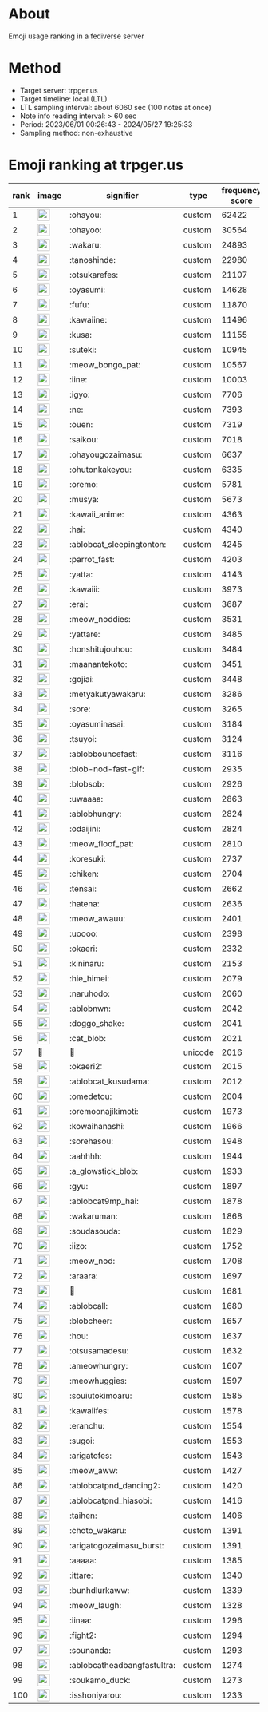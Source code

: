 # About
Emoji usage ranking in a fediverse server

# Method
- Target server: trpger.us
- Target timeline: local (LTL)
- LTL sampling interval: about 6060 sec (100 notes at once)
- Note info reading interval: > 60 sec
- Period: 2023/06/01 00:26:43 - 2024/05/27 19:25:33 
- Sampling method: non-exhaustive

# Emoji ranking at trpger.us

|rank|image|signifier|type|frequency score|
|----|----|----|----|----|
|1|<img height="24" src="https://trpger.us/emoji/ohayou.webp">|:ohayou:|custom|62422|
|2|<img height="24" src="https://trpger.us/emoji/ohayoo.webp">|:ohayoo:|custom|30564|
|3|<img height="24" src="https://trpger.us/emoji/wakaru.webp">|:wakaru:|custom|24893|
|4|<img height="24" src="https://trpger.us/emoji/tanoshinde.webp">|:tanoshinde:|custom|22980|
|5|<img height="24" src="https://trpger.us/emoji/otsukarefes.webp">|:otsukarefes:|custom|21107|
|6|<img height="24" src="https://trpger.us/emoji/oyasumi.webp">|:oyasumi:|custom|14628|
|7|<img height="24" src="https://trpger.us/emoji/fufu.webp">|:fufu:|custom|11870|
|8|<img height="24" src="https://trpger.us/emoji/kawaiine.webp">|:kawaiine:|custom|11496|
|9|<img height="24" src="https://trpger.us/emoji/kusa.webp">|:kusa:|custom|11155|
|10|<img height="24" src="https://trpger.us/emoji/suteki.webp">|:suteki:|custom|10945|
|11|<img height="24" src="https://trpger.us/emoji/meow_bongo_pat.webp">|:meow_bongo_pat:|custom|10567|
|12|<img height="24" src="https://trpger.us/emoji/iine.webp">|:iine:|custom|10003|
|13|<img height="24" src="https://trpger.us/emoji/igyo.webp">|:igyo:|custom|7706|
|14|<img height="24" src="https://trpger.us/emoji/ne.webp">|:ne:|custom|7393|
|15|<img height="24" src="https://trpger.us/emoji/ouen.webp">|:ouen:|custom|7319|
|16|<img height="24" src="https://trpger.us/emoji/saikou.webp">|:saikou:|custom|7018|
|17|<img height="24" src="https://trpger.us/emoji/ohayougozaimasu.webp">|:ohayougozaimasu:|custom|6637|
|18|<img height="24" src="https://trpger.us/emoji/ohutonkakeyou.webp">|:ohutonkakeyou:|custom|6335|
|19|<img height="24" src="https://trpger.us/emoji/oremo.webp">|:oremo:|custom|5781|
|20|<img height="24" src="https://trpger.us/emoji/musya.webp">|:musya:|custom|5673|
|21|<img height="24" src="https://trpger.us/emoji/kawaii_anime.webp">|:kawaii_anime:|custom|4363|
|22|<img height="24" src="https://trpger.us/emoji/hai.webp">|:hai:|custom|4340|
|23|<img height="24" src="https://trpger.us/emoji/ablobcat_sleepingtonton.webp">|:ablobcat_sleepingtonton:|custom|4245|
|24|<img height="24" src="https://trpger.us/emoji/parrot_fast.webp">|:parrot_fast:|custom|4203|
|25|<img height="24" src="https://trpger.us/emoji/yatta.webp">|:yatta:|custom|4143|
|26|<img height="24" src="https://trpger.us/emoji/kawaiii.webp">|:kawaiii:|custom|3973|
|27|<img height="24" src="https://trpger.us/emoji/erai.webp">|:erai:|custom|3687|
|28|<img height="24" src="https://trpger.us/emoji/meow_noddies.webp">|:meow_noddies:|custom|3531|
|29|<img height="24" src="https://trpger.us/emoji/yattare.webp">|:yattare:|custom|3485|
|30|<img height="24" src="https://trpger.us/emoji/honshitujouhou.webp">|:honshitujouhou:|custom|3484|
|31|<img height="24" src="https://trpger.us/emoji/maanantekoto.webp">|:maanantekoto:|custom|3451|
|32|<img height="24" src="https://trpger.us/emoji/gojiai.webp">|:gojiai:|custom|3448|
|33|<img height="24" src="https://trpger.us/emoji/metyakutyawakaru.webp">|:metyakutyawakaru:|custom|3286|
|34|<img height="24" src="https://trpger.us/emoji/sore.webp">|:sore:|custom|3265|
|35|<img height="24" src="https://trpger.us/emoji/oyasuminasai.webp">|:oyasuminasai:|custom|3184|
|36|<img height="24" src="https://trpger.us/emoji/tsuyoi.webp">|:tsuyoi:|custom|3124|
|37|<img height="24" src="https://trpger.us/emoji/ablobbouncefast.webp">|:ablobbouncefast:|custom|3116|
|38|<img height="24" src="https://trpger.us/emoji/blob-nod-fast-gif.webp">|:blob-nod-fast-gif:|custom|2935|
|39|<img height="24" src="https://trpger.us/emoji/blobsob.webp">|:blobsob:|custom|2926|
|40|<img height="24" src="https://trpger.us/emoji/uwaaaa.webp">|:uwaaaa:|custom|2863|
|41|<img height="24" src="https://trpger.us/emoji/ablobhungry.webp">|:ablobhungry:|custom|2824|
|42|<img height="24" src="https://trpger.us/emoji/odaijini.webp">|:odaijini:|custom|2824|
|43|<img height="24" src="https://trpger.us/emoji/meow_floof_pat.webp">|:meow_floof_pat:|custom|2810|
|44|<img height="24" src="https://trpger.us/emoji/koresuki.webp">|:koresuki:|custom|2737|
|45|<img height="24" src="https://trpger.us/emoji/chiken.webp">|:chiken:|custom|2704|
|46|<img height="24" src="https://trpger.us/emoji/tensai.webp">|:tensai:|custom|2662|
|47|<img height="24" src="https://trpger.us/emoji/hatena.webp">|:hatena:|custom|2636|
|48|<img height="24" src="https://trpger.us/emoji/meow_awauu.webp">|:meow_awauu:|custom|2401|
|49|<img height="24" src="https://trpger.us/emoji/uoooo.webp">|:uoooo:|custom|2398|
|50|<img height="24" src="https://trpger.us/emoji/okaeri.webp">|:okaeri:|custom|2332|
|51|<img height="24" src="https://trpger.us/emoji/kininaru.webp">|:kininaru:|custom|2153|
|52|<img height="24" src="https://trpger.us/emoji/hie_himei.webp">|:hie_himei:|custom|2079|
|53|<img height="24" src="https://trpger.us/emoji/naruhodo.webp">|:naruhodo:|custom|2060|
|54|<img height="24" src="https://trpger.us/emoji/ablobnwn.webp">|:ablobnwn:|custom|2042|
|55|<img height="24" src="https://trpger.us/emoji/doggo_shake.webp">|:doggo_shake:|custom|2041|
|56|<img height="24" src="https://trpger.us/emoji/cat_blob.webp">|:cat_blob:|custom|2021|
|57|🍮|🍮|unicode|2016|
|58|<img height="24" src="https://trpger.us/emoji/okaeri2.webp">|:okaeri2:|custom|2015|
|59|<img height="24" src="https://trpger.us/emoji/ablobcat_kusudama.webp">|:ablobcat_kusudama:|custom|2012|
|60|<img height="24" src="https://trpger.us/emoji/omedetou.webp">|:omedetou:|custom|2004|
|61|<img height="24" src="https://trpger.us/emoji/oremoonajikimoti.webp">|:oremoonajikimoti:|custom|1973|
|62|<img height="24" src="https://trpger.us/emoji/kowaihanashi.webp">|:kowaihanashi:|custom|1966|
|63|<img height="24" src="https://trpger.us/emoji/sorehasou.webp">|:sorehasou:|custom|1948|
|64|<img height="24" src="https://trpger.us/emoji/aahhhh.webp">|:aahhhh:|custom|1944|
|65|<img height="24" src="https://trpger.us/emoji/a_glowstick_blob.webp">|:a_glowstick_blob:|custom|1933|
|66|<img height="24" src="https://trpger.us/emoji/gyu.webp">|:gyu:|custom|1897|
|67|<img height="24" src="https://trpger.us/emoji/ablobcat9mp_hai.webp">|:ablobcat9mp_hai:|custom|1878|
|68|<img height="24" src="https://trpger.us/emoji/wakaruman.webp">|:wakaruman:|custom|1868|
|69|<img height="24" src="https://trpger.us/emoji/soudasouda.webp">|:soudasouda:|custom|1829|
|70|<img height="24" src="https://trpger.us/emoji/iizo.webp">|:iizo:|custom|1752|
|71|<img height="24" src="https://trpger.us/emoji/meow_nod.webp">|:meow_nod:|custom|1708|
|72|<img height="24" src="https://trpger.us/emoji/araara.webp">|:araara:|custom|1697|
|73|<img height="24" src="https://trpger.us/emoji/birthday.webp">|:birthday:|custom|1681|
|74|<img height="24" src="https://trpger.us/emoji/ablobcall.webp">|:ablobcall:|custom|1680|
|75|<img height="24" src="https://trpger.us/emoji/blobcheer.webp">|:blobcheer:|custom|1657|
|76|<img height="24" src="https://trpger.us/emoji/hou.webp">|:hou:|custom|1637|
|77|<img height="24" src="https://trpger.us/emoji/otsusamadesu.webp">|:otsusamadesu:|custom|1632|
|78|<img height="24" src="https://trpger.us/emoji/ameowhungry.webp">|:ameowhungry:|custom|1607|
|79|<img height="24" src="https://trpger.us/emoji/meowhuggies.webp">|:meowhuggies:|custom|1597|
|80|<img height="24" src="https://trpger.us/emoji/souiutokimoaru.webp">|:souiutokimoaru:|custom|1585|
|81|<img height="24" src="https://trpger.us/emoji/kawaiifes.webp">|:kawaiifes:|custom|1578|
|82|<img height="24" src="https://trpger.us/emoji/eranchu.webp">|:eranchu:|custom|1554|
|83|<img height="24" src="https://trpger.us/emoji/sugoi.webp">|:sugoi:|custom|1553|
|84|<img height="24" src="https://trpger.us/emoji/arigatofes.webp">|:arigatofes:|custom|1543|
|85|<img height="24" src="https://trpger.us/emoji/meow_aww.webp">|:meow_aww:|custom|1427|
|86|<img height="24" src="https://trpger.us/emoji/ablobcatpnd_dancing2.webp">|:ablobcatpnd_dancing2:|custom|1420|
|87|<img height="24" src="https://trpger.us/emoji/ablobcatpnd_hiasobi.webp">|:ablobcatpnd_hiasobi:|custom|1416|
|88|<img height="24" src="https://trpger.us/emoji/taihen.webp">|:taihen:|custom|1406|
|89|<img height="24" src="https://trpger.us/emoji/choto_wakaru.webp">|:choto_wakaru:|custom|1391|
|90|<img height="24" src="https://trpger.us/emoji/arigatogozaimasu_burst.webp">|:arigatogozaimasu_burst:|custom|1391|
|91|<img height="24" src="https://trpger.us/emoji/aaaaa.webp">|:aaaaa:|custom|1385|
|92|<img height="24" src="https://trpger.us/emoji/ittare.webp">|:ittare:|custom|1340|
|93|<img height="24" src="https://trpger.us/emoji/bunhdlurkaww.webp">|:bunhdlurkaww:|custom|1339|
|94|<img height="24" src="https://trpger.us/emoji/meow_laugh.webp">|:meow_laugh:|custom|1328|
|95|<img height="24" src="https://trpger.us/emoji/iinaa.webp">|:iinaa:|custom|1296|
|96|<img height="24" src="https://trpger.us/emoji/fight2.webp">|:fight2:|custom|1294|
|97|<img height="24" src="https://trpger.us/emoji/sounanda.webp">|:sounanda:|custom|1293|
|98|<img height="24" src="https://trpger.us/emoji/ablobcatheadbangfastultra.webp">|:ablobcatheadbangfastultra:|custom|1274|
|99|<img height="24" src="https://trpger.us/emoji/soukamo_duck.webp">|:soukamo_duck:|custom|1273|
|100|<img height="24" src="https://trpger.us/emoji/isshoniyarou.webp">|:isshoniyarou:|custom|1233|
